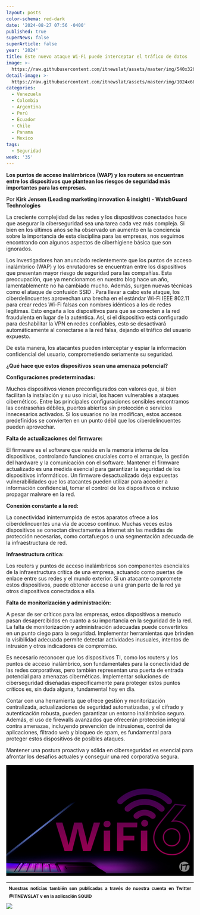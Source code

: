 ```yaml
---
layout: posts
color-schema: red-dark
date: '2024-08-27 07:56 -0400'
published: true
superNews: false
superArticle: false
year: '2024'
title: Este nuevo ataque Wi-Fi puede interceptar el tráfico de datos
image: >-
  https://raw.githubusercontent.com/itnewslat/assets/master/img/540x320/wifi6-p.jpg
detail-image: >-
  https://raw.githubusercontent.com/itnewslat/assets/master/img/1024x680/wifi6-g.jpg
categories:
  - Venezuela
  - Colombia
  - Argentina
  - Perú
  - Ecuador
  - Chile
  - Panama
  - Mexico
tags:
  - Seguridad
week: '35'
---
```

**Los puntos de acceso inalámbricos (WAP) y los routers se encuentran entre los dispositivos que plantean los riesgos de seguridad más importantes para las empresas.**

Por **Kirk Jensen (Leading marketing innovation & insight) - WatchGuard Technologies**

La creciente complejidad de las redes y los dispositivos conectados hace que asegurar la ciberseguridad sea una tarea cada vez más compleja. Si bien en los últimos años se ha observado un aumento en la conciencia sobre la importancia de esta disciplina para las empresas, nos seguimos encontrando con algunos aspectos de ciberhigiene básica que son ignorados. 

Los investigadores han anunciado recientemente que los puntos de acceso inalámbrico (WAP) y los enrutadores se encuentran entre los dispositivos que presentan mayor riesgo de seguridad para las compañías. Esta preocupación, que ya mencionamos en nuestro blog hace un año, lamentablemente no ha cambiado mucho. Además, surgen nuevas técnicas como el ataque de confusión SSID . Para llevar a cabo este ataque, los ciberdelincuentes aprovechan una brecha en el estándar Wi-Fi IEEE 802.11 para crear redes Wi-Fi falsas con nombres idénticos a los de redes legítimas. Esto engaña a los dispositivos para que se conecten a la red fraudulenta en lugar de la auténtica. Así, si el dispositivo está configurado para deshabilitar la VPN en redes confiables, esto se desactivará automáticamente al conectarse a la red falsa, dejando el tráfico del usuario expuesto. 

De esta manera, los atacantes pueden interceptar y espiar la información confidencial del usuario, comprometiendo seriamente su seguridad.

**¿Qué hace que estos dispositivos sean una amenaza potencial?**

**Configuraciones predeterminadas:**

Muchos dispositivos vienen preconfigurados con valores que, si bien facilitan la instalación y su uso inicial, los hacen vulnerables a ataques cibernéticos. Entre las principales configuraciones sensibles encontramos las contraseñas débiles, puertos abiertos sin protección o servicios innecesarios activados. Si los usuarios no las modifican, estos accesos predefinidos se convierten en un punto débil que los ciberdelincuentes pueden aprovechar.

**Falta de actualizaciones del firmware:**

El firmware es el software que reside en la memoria interna de los dispositivos, controlando funciones cruciales como el arranque, la gestión del hardware y la comunicación con el software. Mantener el firmware actualizado es una medida esencial para garantizar la seguridad de los dispositivos informáticos. Un firmware desactualizado deja expuestas vulnerabilidades que los atacantes pueden utilizar para acceder a información confidencial, tomar el control de los dispositivos o incluso propagar malware en la red.

**Conexión constante a la red:**

La conectividad ininterrumpida de estos aparatos ofrece a los ciberdelincuentes una vía de acceso continuo. Muchas veces estos dispositivos se conectan directamente a Internet sin las medidas de protección necesarias, como cortafuegos o una segmentación adecuada de la infraestructura de red.

**Infraestructura crítica:**

Los routers y puntos de acceso inalámbricos son componentes esenciales de la infraestructura crítica de una empresa, actuando como puertas de enlace entre sus redes y el mundo exterior. Si un atacante compromete estos dispositivos, puede obtener acceso a una gran parte de la red ya otros dispositivos conectados a ella.

**Falta de monitorización y administración:**

A pesar de ser críticos para las empresas, estos dispositivos a menudo pasan desapercibidos en cuanto a su importancia en la seguridad de la red. La falta de monitorización y administración adecuadas puede convertirlos en un punto ciego para la seguridad. Implementar herramientas que brinden la visibilidad adecuada permite detectar actividades inusuales, intentos de intrusión y otros indicadores de compromiso.

Es necesario reconocer que los dispositivos TI, como los routers y los puntos de acceso inalámbrico, son fundamentales para la conectividad de las redes corporativas, pero también representan una puerta de entrada potencial para amenazas cibernéticas. Implementar soluciones de ciberseguridad diseñadas específicamente para proteger estos puntos críticos es, sin duda alguna, fundamental hoy en día.

Contar con una herramienta que ofrece gestión y monitorización centralizada, actualizaciones de seguridad automatizadas, y el cifrado y autenticación robusta, pueden garantizar un entorno inalámbrico seguro. Además, el uso de firewalls avanzados que ofrecerán protección integral contra amenazas, incluyendo prevención de intrusiones, control de aplicaciones, filtrado web y bloqueo de spam, es fundamental para proteger estos dispositivos de posibles ataques. 

Mantener una postura proactiva y sólida en ciberseguridad es esencial para afrontar los desafíos actuales y conseguir una red corporativa segura. 

![](https://raw.githubusercontent.com/itnewslat/assets/master/img/540x320/wifi6-p.jpg)

<table style="height: 42px;" width="569">
<tbody>
<tr>
<td style="text-align: justify;"><sub><strong>Nuestras noticias también son publicadas a través de nuestra cuenta en Twitter <a href="https://twitter.com/itnewslat?lang=es">@ITNEWSLAT</a> y en la aplicación <a href="https://squidapp.co/en/">SQUID</a></strong></sub></td>
</tr>
</tbody>
</table>

<img src="https://tracker.metricool.com/c3po.jpg?hash=56f88a41e39ab42c063cc51676587a04"/>